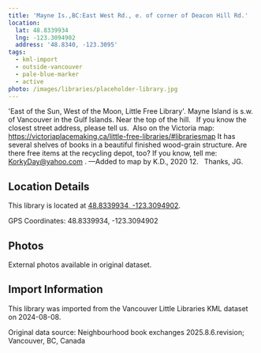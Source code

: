 ```yaml
---
title: 'Mayne Is.,BC:East West Rd., e. of corner of Deacon Hill Rd.'
location:
  lat: 48.8339934
  lng: -123.3094902
  address: '48.8340, -123.3095'
tags:
  - kml-import
  - outside-vancouver
  - pale-blue-marker
  - active
photo: /images/libraries/placeholder-library.jpg
---
```

'East of the Sun, West of the Moon, Little Free Library'.
Mayne Island is s.w. of Vancouver in the Gulf Islands.
Near the top of the hill.  
If you know the closest street address, please tell us. 
Also on the Victoria map:
https://victoriaplacemaking.ca/little-free-libraries/#librariesmap
It has several shelves of books in a beautiful 
finished wood-grain structure.
 Are there free items at the recycling depot, too?
If you know, tell me: KorkyDay@yahoo.com .
—Added to map by K.D., 2020 12.   Thanks, JG.

## Location Details

This library is located at [48.8339934, -123.3094902](https://www.google.com/maps?q=48.8339934,-123.3094902).

GPS Coordinates: 48.8339934, -123.3094902

## Photos

External photos available in original dataset.

## Import Information

This library was imported from the Vancouver Little Libraries KML dataset on 2024-08-08.

Original data source: Neighbourhood book exchanges 2025.8.6.revision; Vancouver, BC, Canada
